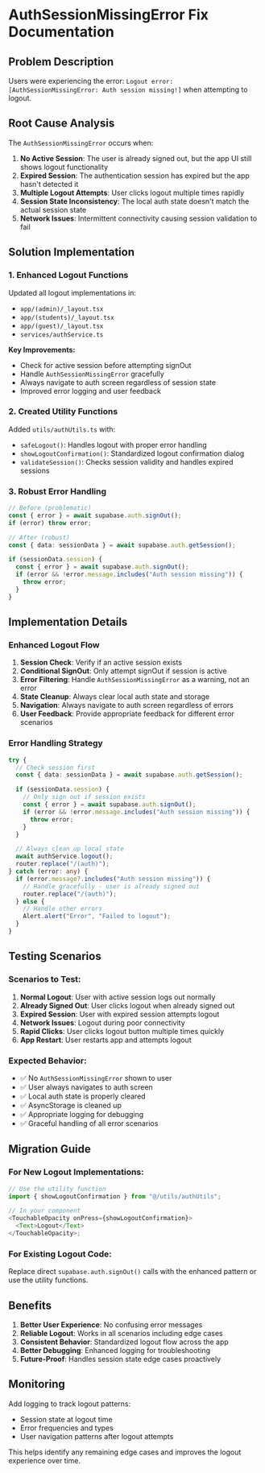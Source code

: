 # AuthSessionMissingError Fix Documentation

## Problem Description

Users were experiencing the error: `Logout error: [AuthSessionMissingError: Auth session missing!]` when attempting to logout.

## Root Cause Analysis

The `AuthSessionMissingError` occurs when:

1. **No Active Session**: The user is already signed out, but the app UI still shows logout functionality
2. **Expired Session**: The authentication session has expired but the app hasn't detected it
3. **Multiple Logout Attempts**: User clicks logout multiple times rapidly
4. **Session State Inconsistency**: The local auth state doesn't match the actual session state
5. **Network Issues**: Intermittent connectivity causing session validation to fail

## Solution Implementation

### 1. Enhanced Logout Functions

Updated all logout implementations in:

- `app/(admin)/_layout.tsx`
- `app/(students)/_layout.tsx`
- `app/(guest)/_layout.tsx`
- `services/authService.ts`

**Key Improvements:**

- Check for active session before attempting signOut
- Handle `AuthSessionMissingError` gracefully
- Always navigate to auth screen regardless of session state
- Improved error logging and user feedback

### 2. Created Utility Functions

Added `utils/authUtils.ts` with:

- `safeLogout()`: Handles logout with proper error handling
- `showLogoutConfirmation()`: Standardized logout confirmation dialog
- `validateSession()`: Checks session validity and handles expired sessions

### 3. Robust Error Handling

```typescript
// Before (problematic)
const { error } = await supabase.auth.signOut();
if (error) throw error;

// After (robust)
const { data: sessionData } = await supabase.auth.getSession();

if (sessionData.session) {
  const { error } = await supabase.auth.signOut();
  if (error && !error.message.includes("Auth session missing")) {
    throw error;
  }
}
```

## Implementation Details

### Enhanced Logout Flow

1. **Session Check**: Verify if an active session exists
2. **Conditional SignOut**: Only attempt signOut if session is active
3. **Error Filtering**: Handle `AuthSessionMissingError` as a warning, not an error
4. **State Cleanup**: Always clear local auth state and storage
5. **Navigation**: Always navigate to auth screen regardless of errors
6. **User Feedback**: Provide appropriate feedback for different error scenarios

### Error Handling Strategy

```typescript
try {
  // Check session first
  const { data: sessionData } = await supabase.auth.getSession();

  if (sessionData.session) {
    // Only sign out if session exists
    const { error } = await supabase.auth.signOut();
    if (error && !error.message.includes("Auth session missing")) {
      throw error;
    }
  }

  // Always clean up local state
  await authService.logout();
  router.replace("/(auth)");
} catch (error: any) {
  if (error.message?.includes("Auth session missing")) {
    // Handle gracefully - user is already signed out
    router.replace("/(auth)");
  } else {
    // Handle other errors
    Alert.alert("Error", "Failed to logout");
  }
}
```

## Testing Scenarios

### Scenarios to Test:

1. **Normal Logout**: User with active session logs out normally
2. **Already Signed Out**: User clicks logout when already signed out
3. **Expired Session**: User with expired session attempts logout
4. **Network Issues**: Logout during poor connectivity
5. **Rapid Clicks**: User clicks logout button multiple times quickly
6. **App Restart**: User restarts app and attempts logout

### Expected Behavior:

- ✅ No `AuthSessionMissingError` shown to user
- ✅ User always navigates to auth screen
- ✅ Local auth state is properly cleared
- ✅ AsyncStorage is cleaned up
- ✅ Appropriate logging for debugging
- ✅ Graceful handling of all error scenarios

## Migration Guide

### For New Logout Implementations:

```typescript
// Use the utility function
import { showLogoutConfirmation } from "@/utils/authUtils";

// In your component
<TouchableOpacity onPress={showLogoutConfirmation}>
  <Text>Logout</Text>
</TouchableOpacity>;
```

### For Existing Logout Code:

Replace direct `supabase.auth.signOut()` calls with the enhanced pattern or use the utility functions.

## Benefits

1. **Better User Experience**: No confusing error messages
2. **Reliable Logout**: Works in all scenarios including edge cases
3. **Consistent Behavior**: Standardized logout flow across the app
4. **Better Debugging**: Enhanced logging for troubleshooting
5. **Future-Proof**: Handles session state edge cases proactively

## Monitoring

Add logging to track logout patterns:

- Session state at logout time
- Error frequencies and types
- User navigation patterns after logout attempts

This helps identify any remaining edge cases and improves the logout experience over time.
